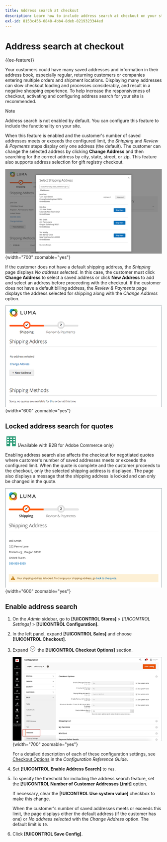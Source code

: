 ```yaml
---
title: Address search at checkout
description: Learn how to include address search at checkout on your store.
exl-id: 8153c456-0848-4bb4-8deb-8219323344ed
---
```

# Address search at checkout

{{ee-feature}}

Your customers could have many saved addresses and information in their address book, especially regular, returning customers or companies entering multiple orders and shipment locations. Displaying many addresses can slow checkout loading and processes considerably, and result in a negative shopping experience. To help increase the responsiveness of checkout, activating and configuring address search for your site is recommended.

>[!NOTE]
>
>Address search is not enabled by default. You can configure this feature to include the functionality on your site.

When this feature is enabled and the customer's number of saved addresses meets or exceeds the configured limit, the _Shipping_ and _Review & Payments_ steps display only one address (the default). The customer can change the selected address by clicking **Change Address** and then searching for the correct address by city, state, street, or zip. This feature also supports address selection for gift registry checkout.

![Checkout with saved shipping addresses displayed](./assets/storefront-checkout-address-search.png){width="700" zoomable="yes"}

If the customer does not have a default shipping address, the _Shipping_ page displays _No address selected_. In this case, the customer must click **Change Address** to select a saved address or click **New Address** to add and select an address before proceeding with the checkout. If the customer does not have a default billing address, the _Review & Payments_ page displays the address selected for shipping along with the _Change Address_ option.

![Checkout with no address selected message](./assets/storefront-checkout-address-search-no-default.png){width="600" zoomable="yes"}

## Locked address search for quotes

![B2B for Adobe Commerce](../assets/b2b.svg) (Available with B2B for Adobe Commerce only)

Enabling address search also affects the checkout for negotiated quotes where customer's number of saved addresses meets or exceeds the configured limit. When the quote is complete and the customer proceeds to the checkout, only the selected shipping address is displayed. The page also displays a message that the shipping address is locked and can only be changed in the quote.

![Shipping address locked for a quote](./assets/quote-checkout-shipping-address-locked.png){width="600" zoomable="yes"}

## Enable address search

1. On the _Admin_ sidebar, go to **[!UICONTROL Stores]** > _[!UICONTROL Settings]_ > **[!UICONTROL Configuration]**.

1. In the left panel, expand **[!UICONTROL Sales]** and choose **[!UICONTROL Checkout]**.

1. Expand ![Expansion selector](../assets/icon-display-expand.png) the **[!UICONTROL Checkout Options]** section.

   ![Configuration - Checkout Options](./assets/checkout-checkout-options.png){width="700" zoomable="yes"}
   
   For a detailed description of each of these configuration settings, see [Checkout Options](../configuration-reference/sales/checkout.md#checkout-options) in the _Configuration Reference Guide_.

1. Set **[!UICONTROL Enable Address Search]** to `Yes`.

1. To specify the threshold for including the address search feature, set the **[!UICONTROL Number of Customer Addresses Limit]** option.

   If necessary, clear the **[!UICONTROL Use system value]** checkbox to make this change.

   When the customer's number of saved addresses meets or exceeds this limit, the page displays either the default address (if the customer has one) or _No address selected_ with the _Change Address_ option. The default limit is `10`.

1. Click **[!UICONTROL Save Config]**.
